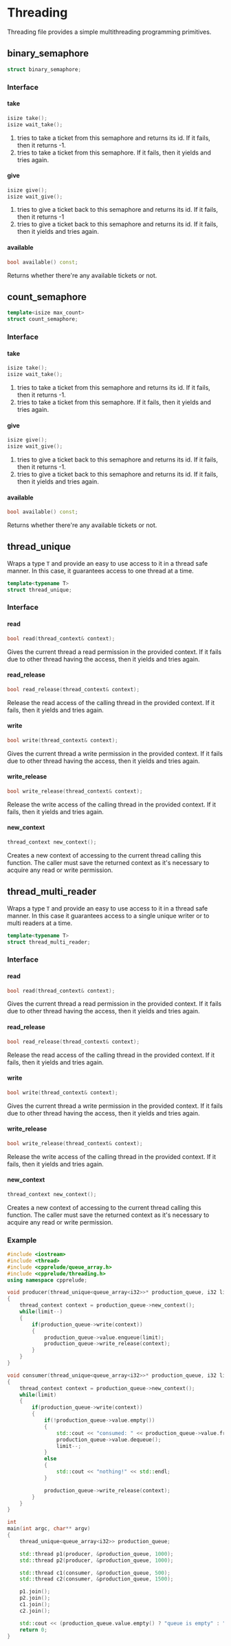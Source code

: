 # Threading

Threading file provides a simple multithreading programming primitives.

## binary_semaphore
```c++
struct binary_semaphore;
```

### Interface

#### take
```c++
isize take();
isize wait_take();
```

1. tries to take a ticket from this semaphore and returns its id. If it fails, then it returns -1.
2. tries to take a ticket from this semaphore. If it fails, then it yields and tries again.

#### give
```c++
isize give();
isize wait_give();
```

1. tries to give a ticket back to this semaphore and returns its id. If it fails, then it returns -1
2. tries to give a ticket back to this semaphore and returns its id. If it fails, then it yields and tries again.

#### available
```c++
bool available() const;
```

Returns whether there're any available tickets or not.

## count_semaphore

```c++
template<isize max_count>
struct count_semaphore;
```

### Interface

#### take
```c++
isize take();
isize wait_take();
```

1. tries to take a ticket from this semaphore and returns its id. If it fails, then it returns -1.
2. tries to take a ticket from this semaphore. If it fails, then it yields and tries again.

#### give
```c++
isize give();
isize wait_give();
```

1. tries to give a ticket back to this semaphore and returns its id. If it fails, then it returns -1.
2. tries to give a ticket back to this semaphore and returns its id. If it fails, then it yields and tries again.

#### available
```c++
bool available() const;
```

Returns whether there're any available tickets or not.

## thread_unique

Wraps a type `T` and provide an easy to use access to it in a thread safe manner. In this case, it guarantees access to one thread at a time.

```c++
template<typename T>
struct thread_unique;
```

### Interface

#### read
```c++
bool read(thread_context& context);
```

Gives the current thread a read permission in the provided context. If it fails due to other thread having the access, then it yields and tries again.

#### read_release
```c++
bool read_release(thread_context& context);
```

Release the read access of the calling thread in the provided context. If it fails, then it yields and tries again.

#### write
```c++
bool write(thread_context& context);
```
Gives the current thread a write permission in the provided context. If it fails due to other thread having the access, then it yields and tries again.

#### write_release
```c++
bool write_release(thread_context& context);
```
Release the write access of the calling thread in the provided context. If it fails, then it yields and tries again.

#### new_context
```c++
thread_context new_context();
```

Creates a new context of accessing to the current thread calling this function. The caller must save the returned context as it's necessary to acquire any read or write permission.


## thread_multi_reader

Wraps a type `T` and provide an easy to use access to it in a thread safe manner. In this case it guarantees access to a single unique writer or to multi readers at a time.

```c++
template<typename T>
struct thread_multi_reader;
```

### Interface

#### read
```c++
bool read(thread_context& context);
```

Gives the current thread a read permission in the provided context. If it fails due to other thread having the access, then it yields and tries again.

#### read_release
```c++
bool read_release(thread_context& context);
```

Release the read access of the calling thread in the provided context. If it fails, then it yields and tries again.

#### write
```c++
bool write(thread_context& context);
```
Gives the current thread a write permission in the provided context. If it fails due to other thread having the access, then it yields and tries again.

#### write_release
```c++
bool write_release(thread_context& context);
```
Release the write access of the calling thread in the provided context. If it fails, then it yields and tries again.

#### new_context
```c++
thread_context new_context();
```

Creates a new context of accessing to the current thread calling this function. The caller must save the returned context as it's necessary to acquire any read or write permission.

### Example

```C++
#include <iostream>
#include <thread>
#include <cpprelude/queue_array.h>
#include <cpprelude/threading.h>
using namespace cpprelude;

void producer(thread_unique<queue_array<i32>>* production_queue, i32 limit)
{
	thread_context context = production_queue->new_context();
	while(limit--)
	{
		if(production_queue->write(context))
		{
			production_queue->value.enqueue(limit);
			production_queue->write_release(context);
		}
	}
}

void consumer(thread_unique<queue_array<i32>>* production_queue, i32 limit)
{
	thread_context context = production_queue->new_context();
	while(limit)
	{
		if(production_queue->write(context))
		{
			if(!production_queue->value.empty())
			{
				std::cout << "consumed: " << production_queue->value.front() << std::endl;
				production_queue->value.dequeue();
				limit--;
			}
			else
			{
				std::cout << "nothing!" << std::endl;
			}

			production_queue->write_release(context);
		}
	}
}

int
main(int argc, char** argv)
{
	thread_unique<queue_array<i32>> production_queue;

	std::thread p1(producer, &production_queue, 1000);
	std::thread p2(producer, &production_queue, 1000);

	std::thread c1(consumer, &production_queue, 500);
	std::thread c2(consumer, &production_queue, 1500);

	p1.join();
	p2.join();
	c1.join();
	c2.join();

	std::cout << (production_queue.value.empty() ? "queue is empty" : "oops! not empty queue") << std::endl;
	return 0;
}
```
